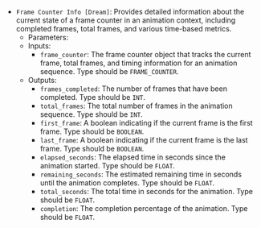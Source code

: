 - `Frame Counter Info [Dream]`: Provides detailed information about the current state of a frame counter in an animation context, including completed frames, total frames, and various time-based metrics.
    - Parameters:
    - Inputs:
        - `frame_counter`: The frame counter object that tracks the current frame, total frames, and timing information for an animation sequence. Type should be `FRAME_COUNTER`.
    - Outputs:
        - `frames_completed`: The number of frames that have been completed. Type should be `INT`.
        - `total_frames`: The total number of frames in the animation sequence. Type should be `INT`.
        - `first_frame`: A boolean indicating if the current frame is the first frame. Type should be `BOOLEAN`.
        - `last_frame`: A boolean indicating if the current frame is the last frame. Type should be `BOOLEAN`.
        - `elapsed_seconds`: The elapsed time in seconds since the animation started. Type should be `FLOAT`.
        - `remaining_seconds`: The estimated remaining time in seconds until the animation completes. Type should be `FLOAT`.
        - `total_seconds`: The total time in seconds for the animation. Type should be `FLOAT`.
        - `completion`: The completion percentage of the animation. Type should be `FLOAT`.
